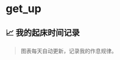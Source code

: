 # get_up

<!-- 在这里添加一些关于你项目的介绍文字... -->

## 📈 我的起床时间记录
<!-- WAKE_CHART_PLACEHOLDER -->

> 图表每天自动更新，记录我的作息规律。
